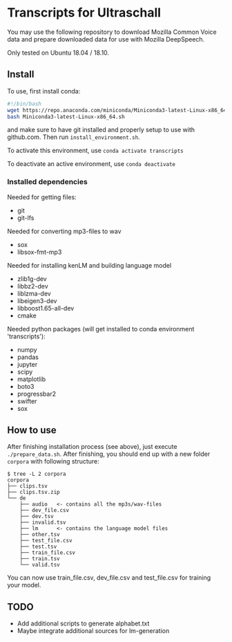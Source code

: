 # Transcripts for Ultraschall

You may use the following repository to download Mozilla Common Voice data and prepare downloaded data for use with Mozilla DeepSpeech.

Only tested on Ubuntu 18.04 / 18.10.

## Install

To use, first install conda:

```bash
#!/bin/bash
wget https://repo.anaconda.com/miniconda/Miniconda3-latest-Linux-x86_64.sh
bash Miniconda3-latest-Linux-x86_64.sh
```

and make sure to have git installed and properly setup to use with github.com.
Then run `install_environment.sh`.

To activate this environment, use
`conda activate transcripts`

 To deactivate an active environment, use
`conda deactivate`

### Installed dependencies

Needed for getting files:

- git
- git-lfs

Needed for converting mp3-files to wav

- sox
- libsox-fmt-mp3

Needed for installing kenLM and building language model

- zlib1g-dev
- libbz2-dev
- liblzma-dev
- libeigen3-dev
- libboost1.65-all-dev
- cmake

Needed python packages (will get installed to conda environment 'transcripts'):

- numpy
- pandas
- jupyter
- scipy
- matplotlib
- boto3
- progressbar2
- swifter
- sox

## How to use

After finishing installation process (see above), just execute `./prepare_data.sh`. After finishing, you should end up with a new folder `corpora` with following structure:

    $ tree -L 2 corpora
    corpora
    ├── clips.tsv
    ├── clips.tsv.zip
    └── de
        ├── audio   <- contains all the mp3s/wav-files
        ├── dev_file.csv
        ├── dev.tsv
        ├── invalid.tsv
        ├── lm      <- contains the language model files
        ├── other.tsv
        ├── test_file.csv
        ├── test.tsv
        ├── train_file.csv
        ├── train.tsv
        └── valid.tsv

You can now use train_file.csv, dev_file.csv and test_file.csv for training your model.

## TODO

- Add additional scripts to generate alphabet.txt
- Maybe integrate additional sources for lm-generation